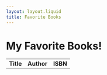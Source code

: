 ```yaml
---
layout: layout.liquid
title: Favorite Books
---
```


# My <strong>Favorite</strong> Books!
<table id="books">
  <tr><td><strong>Title</strong></td><td><strong>Author</strong></td><td><strong>ISBN</strong></td></tr>
</table>